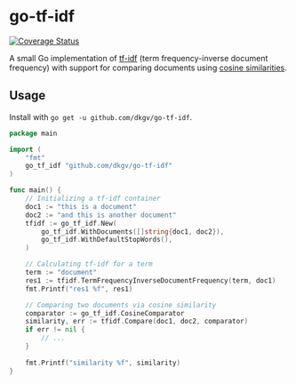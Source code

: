 # go-tf-idf
[![Coverage Status](https://coveralls.io/repos/github/dkgv/go-tf-idf/badge.svg?branch=master)](https://coveralls.io/github/dkgv/go-tf-idf?branch=master)

A small Go implementation of [tf-idf](https://en.wikipedia.org/wiki/Tf%E2%80%93idf) (term frequency-inverse document frequency) with support for comparing documents using [cosine similarities](https://en.wikipedia.org/wiki/Cosine_similarity).

## Usage
Install with `go get -u github.com/dkgv/go-tf-idf`.

```go
package main

import (
    "fmt"
    go_tf_idf "github.com/dkgv/go-tf-idf"
)

func main() {
    // Initializing a tf-idf container 
    doc1 := "this is a document"
    doc2 := "and this is another document"
    tfidf := go_tf_idf.New(
        go_tf_idf.WithDocuments([]string{doc1, doc2}),
        go_tf_idf.WithDefaultStopWords(),
    )

    // Calculating tf-idf for a term
    term := "document"
    res1 := tfidf.TermFrequencyInverseDocumentFrequency(term, doc1)
    fmt.Printf("res1 %f", res1)

    // Comparing two documents via cosine similarity
    comparator := go_tf_idf.CosineComparator
    similarity, err := tfidf.Compare(doc1, doc2, comparator)
    if err != nil {
        // ...
    }
	
    fmt.Printf("similarity %f", similarity)
}
```
